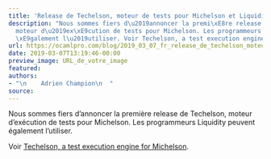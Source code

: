 ```yaml
---
title: 'Release de Techelson, moteur de tests pour Michelson et Liquidity '
description: "Nous sommes fiers d\u2019annoncer la premi\xE8re release de Techelson,
  moteur d\u2019ex\xE9cution de tests pour Michelson. Les programmeurs Liquidity peuvent
  \xE9galement l\u2019utiliser. Voir Techelson, a test execution engine for Michelson...."
url: https://ocamlpro.com/blog/2019_03_07_fr_release_de_techelson_moteur_de_tests_pour_michelson_et_liquidity
date: 2019-03-07T13:19:46-00:00
preview_image: URL_de_votre_image
featured:
authors:
- "\n    Adrien Champion\n  "
source:
---
```


<p>Nous sommes fiers d&rsquo;annoncer la premi&egrave;re release de Techelson, moteur d&rsquo;ex&eacute;cution de tests pour Michelson. Les programmeurs Liquidity peuvent &eacute;galement l&rsquo;utiliser.</p>
<p>Voir <a href="https://ocamlpro.com/2019/03/05/techelson-a-test-execution-engine-for-michelson/">Techelson, a test execution engine for Michelson</a>.</p>

